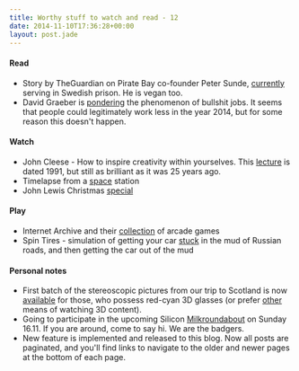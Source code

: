 ```yaml
---
title: Worthy stuff to watch and read - 12
date: 2014-11-10T17:36:28+00:00
layout: post.jade
---
```


#### Read
* Story by TheGuardian on Pirate Bay co-founder Peter Sunde, [currently](http://www.theguardian.com/technology/2014/nov/05/sp-pirate-bay-cofounder-peter-sunde-in-prison) serving in Swedish prison. He is vegan too.
* David Graeber is [pondering](https://libcom.org/library/phenomenon-bullshit-jobs-david-graeber) the phenomenon of bullshit jobs. It seems that people could legitimately work less in the year 2014, but for some reason this doesn't happen.

#### Watch

* John Cleese - How to inspire creativity within yourselves. This [lecture](http://tune.pk/video/3977274/john-cleese-how-to-inspire-creativity-within-yourselves) is dated 1991, but still as brilliant as it was 25 years ago.
* Timelapse from a [space](http://vimeo.com/111049676) station
* John Lewis Christmas [special](https://www.youtube.com/watch?v=iccscUFY860)

#### Play

* Internet Archive and their [collection](https://archive.org/details/internetarcade) of arcade games
* Spin Tires - simulation of getting your car [stuck](https://www.youtube.com/watch?v=qiOt7SuHGPM) in the mud of Russian roads, and then getting the car out of the mud

#### Personal notes

* First batch of the stereoscopic pictures from our trip to Scotland is now [available](https://www.flickr.com/photos/karismafilms/sets/72157648775217758/) for those, who possess red-cyan 3D glasses (or prefer [other](http://phereo.com/album/545d5f0ad475fe505c000390) means of watching 3D content).
* Going to participate in the upcoming Silicon [Milkroundabout](https://www.siliconmilkroundabout.com) on Sunday 16.11. If you are around, come to say hi. We are the badgers.
* New feature is implemented and released to this blog. Now all posts are paginated, and you'll find links to navigate to the older and newer pages at the bottom of each page.


